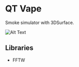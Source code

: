 # QT Vape

Smoke simulator with 3DSurface.

![Alt Text](https://media.giphy.com/media/cYNjNVgJfejUO6Dxwd/giphy.gif)

## Libraries
- FFTW


